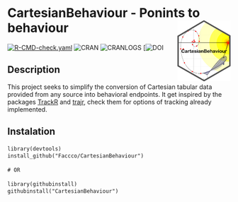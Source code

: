 # CartesianBehaviour - Ponints to behaviour <img src="man/figures/logo.png" align="right" width="120" />
[![R-CMD-check.yaml](https://github.com/Faccco/CartesianBehaviour/actions/workflows/R-CMD-check.yaml/badge.svg?branch=main)](https://github.com/Faccco/CartesianBehaviour/actions/workflows/R-CMD-check.yaml)
![CRAN](https://www.r-pkg.org/badges/version/CartesianBehaviour)
![CRANLOGS](https://cranlogs.r-pkg.org/badges/CartesianBehaviour)
[![DOI](http://dx.doi.org/10.2139/ssrn.5123233)

## Description
This project seeks to simplify the conversion of Cartesian tabular data provided from any source into behavioral endpoints. It get inspired by the packages <a href="https://swarm-lab.github.io/trackR/">TrackR</a> and <a href="https://github.com/JimMcL/trajr">trajr</a>, check them for options of tracking already implemented.

## Instalation
```
library(devtools)
install_github("Faccco/CartesianBehaviour")

# OR

library(githubinstall)
githubinstall("CartesianBehaviour")
```

